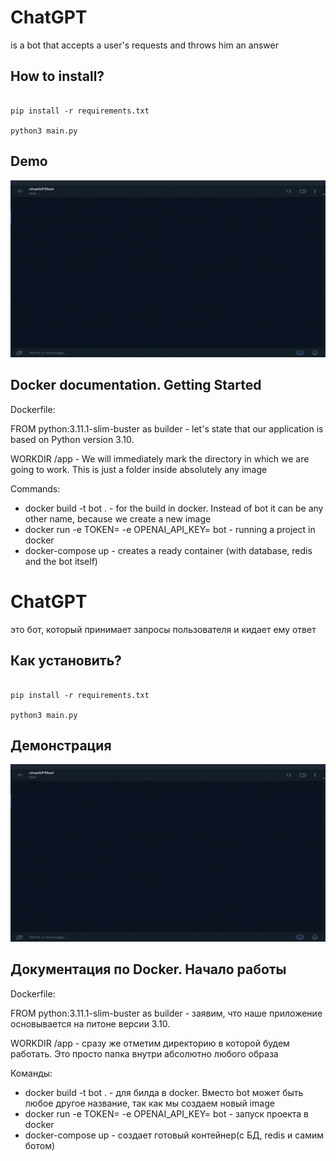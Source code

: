 # ChatGPT 

is a bot that accepts a user's requests and throws him an answer 

## How to install? 

```commandline

pip install -r requirements.txt

python3 main.py
```

## Demo

![](https://github.com/twers1/chatGPT-bot/blob/main/gif/demogpt.gif)

## Docker documentation. Getting Started

Dockerfile: 

FROM python:3.11.1-slim-buster as builder - let's state that our application is based on Python version 3.10.

WORKDIR /app - We will immediately mark the directory in which we are going to work. This is just a folder inside absolutely any image

Commands: 

- docker build -t bot . - for the build in docker. Instead of bot it can be any other name, because we create a new image
- docker run -e TOKEN= -e OPENAI_API_KEY= bot - running a project in docker
-  docker-compose up - creates a ready container (with database, redis and the bot itself)


# ChatGPT

это бот, который принимает запросы пользователя и кидает ему ответ 

## Как установить?

```commandline

pip install -r requirements.txt

python3 main.py
```

## Демонстрация 

![](https://github.com/twers1/chatGPT-bot/blob/main/gif/demogpt.gif)


## Документация по Docker. Начало работы

Dockerfile:

FROM python:3.11.1-slim-buster as builder - заявим, что наше приложение основывается на питоне версии 3.10. 

WORKDIR /app - сразу же отметим директорию в которой будем работать. Это просто папка внутри абсолютно любого образа


Команды: 

- docker build -t bot . - для билда в docker. Вместо bot может быть любое другое название, так как мы создаем новый image
- docker run -e TOKEN= -e OPENAI_API_KEY= bot - запуск проекта в docker
- docker-compose up - создает готовый контейнер(с БД, redis и самим ботом)